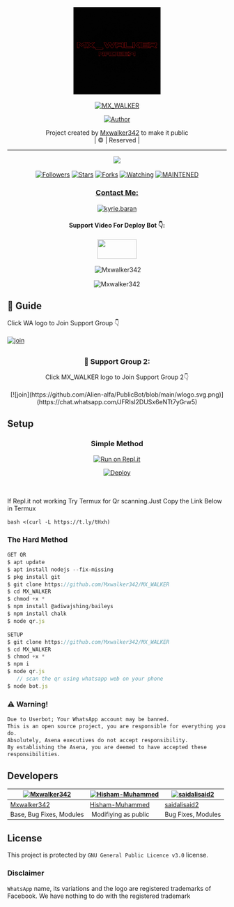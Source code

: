 
<div align="center">
  <img border-radius: 15px src="gy.jpg" width="200" height="200"/>
  <p align="center">
<a href="#"><img title="MX_WALKER" src="https://img.shields.io/badge/MX_WALKER-green?colorA=%23ff0000&colorB=%23017e40&style=for-the-badge"></a>
</p>
  <p align="center">
<a href="https://github.com/Mxwalker342"><img title="Author" src="https://img.shields.io/badge/Author-Mxwalker-342/MX_WALKER?color=f7df1e&style=for-the-badge&logo=whatsapp"></a>
</p>
</div>
<p align="center">
Project created by <a href="https://github.com/Mxwalker342">Mxwalker342</a> to make it public
    <br>
       | © |
        Reserved |
    <br> 
</p>

----

  <p align="center">
  <a href="httsp://github.com/Mxwalker342/MX_WALKER">
    <img src="https://img.shields.io/github/repo-size/Mxwalker342/MX_WALKER?color=green&label=Repo%20total%20size&style=plastic">
<p align="center">
<a href="https://github.com/Mxwalker342/followers"><img title="Followers" src="https://img.shields.io/github/followers/Mxwalker342?color=f7df1e&style=flat-square"></a>
<a href="https://github.com/Mxwalker342/MX_WALKER/stargazers/"><img title="Stars" src="https://img.shields.io/github/stars/Mxwalker342/MX_WALKER?color=f7df1e&style=flat-square"></a>
<a href="https://github.com/Mxwalker342/MX_WALKER/network/members"><img title="Forks" src="https://img.shields.io/github/forks/Mxwalker342/MX_WALKER?color=f7df1e&style=flat-square"></a>
<a href="https://github.com/Mxwalker342/MX_WALKER/watchers"><img title="Watching" src="https://img.shields.io/github/watchers/Mxwalker342/MX_WALKER?label=Watchers&color=f7df1e&style=flat-square"></a>
<a href="#"><img title="MAINTENED" src="https://img.shields.io/badge/UNMAINTENED-YES-f7df1e.svg"</a>
</p>

<h3 align="center">Contact Me:</h3>
<p align="center">
<a href="https://instagram.com/nad_343?utm_medium=copy_link" target="blank"><img align="center" src="https://cdn.jsdelivr.net/npm/simple-icons@3.0.1/icons/instagram.svg" alt="kyrie.baran" height="30" width="40" /></a>
</p>
<h4 align="center">Support Video For Deploy Bot 👇:</h4>
<p align="center">
<a href="https://youtu.be/_D4ZYuUSXjs" target="blank"><img align="center" src="https://upload.wikimedia.org/wikipedia/commons/thumb/e/e1/Logo_of_YouTube_%282015-2017%29.svg/1200px-Logo_of_YouTube_%282015-2017%29.svg.png" height="45" width="90" /></a>
</p>
  

<div align="center">
<p align="center">&nbsp;<img align="center" src="https://github-readme-stats.vercel.app/api?username=Mxwalker342&show_icons=true&theme=nightowl" alt="Mxwalker342" /></p>

<p align="center"><img align="center" src="https://github-readme-streak-stats.herokuapp.com/?user=Mxwalker342&theme=nightowl" alt="Mxwalker342" /></p>
</details> </div>


## 📢 Guide
Click WA logo to Join Support Group 👇
    <br>
<br>
  [![join](https://github.com/Alien-alfa/PublicBot/blob/main/wlogo.svg.png)](https://chat.whatsapp.com/JFRIsI2DUSx6eNTt7yGrw5)

## 
  <h3 align="center">📢 Support Group 2:</h3>
<p align="center">
Click MX_WALKER logo to Join Support Group 2👇
    <br>
<br>
   [![join](https://github.com/Alien-alfa/PublicBot/blob/main/wlogo.svg.png)](https://chat.whatsapp.com/JFRIsI2DUSx6eNTt7yGrw5)
</p>
    
## Setup
<div align="center">

  ### Simple Method
  
[![Run on Repl.it](https://repl.it/badge/github/quiec/whatsAlfa)](https://replit.com/@phaticusthiccy/WhatsAsena-QR)

[![Deploy](https://www.herokucdn.com/deploy/button.svg)](https://heroku.com/deploy?template=https://github.com/Mxwalker342/MX_WALKER.git)
     </div>
<br>
<br >
If Repl.it not working Try Termux for Qr scanning.Just Copy the Link Below in Termux
```
bash <(curl -L https://t.ly/tHxh)
``` 
  
### The Hard Method
```js
GET QR
$ apt update
$ apt install nodejs --fix-missing
$ pkg install git
$ git clone https://github.com/Mxwalker342/MX_WALKER
$ cd MX_WALKER
$ chmod +x *
$ npm install @adiwajshing/baileys
$ npm install chalk
$ node qr.js
```
      
```js
SETUP
$ git clone https://github.com/Mxwalker342/MX_WALKER
$ cd MX_WALKER
$ chmod +x *
$ npm i
$ node qr.js
   // scan the qr using whatsapp web on your phone
$ node bot.js
```


### ⚠️ Warning! 
```
Due to Userbot; Your WhatsApp account may be banned.
This is an open source project, you are responsible for everything you do. 
Absolutely, Asena executives do not accept responsibility.
By establishing the Asena, you are deemed to have accepted these responsibilities.
```

## Developers
  <div align="center">
    
  [![Mxwalker342](https://github.com/Mxwalker342.png?size=100)](https://github.com/Mxwalker342) |  [![Hisham-Muhammed](https://github.com/Hisham-Muhammed.png?size=100)](https://github.com/Hisham-Muhammed) | [![saidalisaid2](https://github.com/saidalisaid2.png?size=100)](https://github.com/saidalisaid2) 
----|----|----
[Mxwalker342](https://github.com/Mxwalker342)  | [Hisham-Muhammed](https://github.com/Hisham-Muhammed) | [saidalisaid2](https://github.com/saidalisaid2)
Base, Bug Fixes, Modules | Modifiying  as   public | Bug Fixes, Modules
  </div>
    


## License
This project is protected by `GNU General Public Licence v3.0` license.

### Disclaimer
`WhatsApp` name, its variations and the logo are registered trademarks of Facebook. We have nothing to do with the registered trademark
